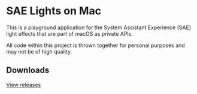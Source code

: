 # SAE Lights on Mac

This is a playground application for the System Assistant Experience (SAE) light effects that are part of macOS as private APIs.

All code within this project is thrown together for personal purposes and may not be of high quality.

## Downloads

[View releases](https://github.com/xezrunner/SAELightsOnMac/releases)
